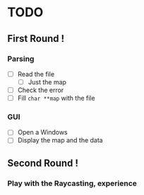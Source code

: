 # TODO

## First Round !

### Parsing

* [ ] Read the file
  * [ ] Just the map
* [ ] Check the error
* [ ] Fill `char **map` with the file

### GUI

* [ ] Open a Windows
* [ ] Display the map and the data

## Second Round !

### Play with the Raycasting, experience
